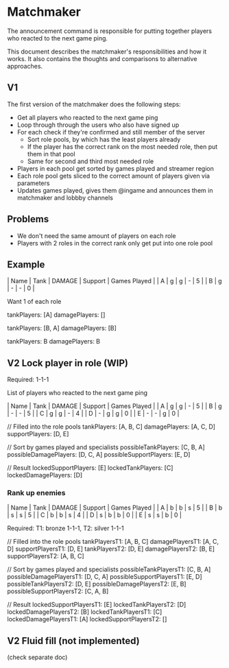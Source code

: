 # Matchmaker

The announcement command is responsible for putting together players who reacted to the next game ping.

This document describes the matchmaker's responsibilities and how it works. It also contains the thoughts and comparisons to alternative approaches.

## V1

The first version of the matchmaker does the following steps:

- Get all players who reacted to the next game ping
- Loop through through the users who also have signed up
- For each check if they're confirmed and still member of the server
  - Sort role pools, by which has the least players already
  - If the player has the correct rank on the most needed role, then put them in that pool
  - Same for second and third most needed role
- Players in each pool get sorted by games played and streamer region
- Each role pool gets sliced to the correct amount of players given via parameters
- Updates games played, gives them @ingame and announces them in matchmaker and lobbby channels

## Problems

- We don't need the same amount of players on each role
- Players with 2 roles in the correct rank only get put into one role pool

## Example

| Name | Tank | DAMAGE | Support | Games Played |
| A | g | g | - | 5 |
| B | g | - | - | 0 |

Want 1 of each role

tankPlayers: [A]
damagePlayers: []

tankPlayers: [B, A]
damagePlayers: [B]

tankPlayers: B
damagePlayers: B

## V2 Lock player in role (WIP)

Required: 1-1-1

List of players who reacted to the next game ping

| Name | Tank | DAMAGE | Support | Games Played |
| A | g | g | - | 5 |
| B | g | - | - | 5 |
| C | g | g | - | 4 |
| D | - | g | g | 0 |
| E | - | - | g | 0 |

// Filled into the role pools
tankPlayers: [A, B, C]
damagePlayers: [A, C, D]
supportPlayers: [D, E]

// Sort by games played and specialists
possibleTankPlayers: [C, B, A]
possibleDamagePlayers: [D, C, A]
possibleSupportPlayers: [E, D]

// Result
lockedSupportPlayers: [E]
lockedTankPlayers: [C]
lockedDamagePlayers: [D]

### Rank up enemies

| Name | Tank | DAMAGE | Support | Games Played |
| A | b | b | s | 5 |
| B | b | s | s | 5 |
| C | b | b | s | 4 |
| D | s | b | b | 0 |
| E | s | s | b | 0 |

Required: T1: bronze 1-1-1, T2: silver 1-1-1

// Filled into the role pools
tankPlayersT1: [A, B, C]
damagePlayersT1: [A, C, D]
supportPlayersT1: [D, E]
tankPlayersT2: [D, E]
damagePlayersT2: [B, E]
supportPlayersT2: [A, B, C]

// Sort by games played and specialists
possibleTankPlayersT1: [C, B, A]
possibleDamagePlayersT1: [D, C, A]
possibleSupportPlayersT1: [E, D]
possibleTankPlayersT2: [D, E]
possibleDamagePlayersT2: [E, B]
possibleSupportPlayersT2: [C, A, B]

// Result
lockedSupportPlayersT1: [E]
lockedTankPlayersT2: [D]
lockedDamagePlayersT2: [B]
lockedTankPlayersT1: [C]
lockedDamagePlayersT1: [A]
lockedSupportPlayersT2: []

## V2 Fluid fill (not implemented)

(check separate doc)
